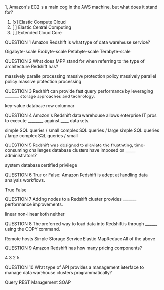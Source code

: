 

1, Amazon's EC2 is a main cog in the AWS machine, but what does it stand for?

1. [x] Elastic Compute Cloud
2. [ ] Elastic Central Computing
3. [ ] Extended Cloud Core



QUESTION 1
Amazon Redshift is what type of data warehouse service?

Gigabyte-scale
Exobyte-scale
Petabyte-scale
Terabyte-scale

QUESTION 2
What does MPP stand for when referring to the type of architecture Redshift has?

massively parallel processing
massive protection policy
massively parallel policy
massive protection processing

QUESTION 3
Redshift can provide fast query performance by leveraging _______ storage approaches and technology.

key-value
database
row
columnar

QUESTION 4
Amazon's Redshift data warehouse allows enterprise IT pros to execute ________ against ____ data sets.

simple SQL queries / small
complex SQL queries / large
simple SQL queries / large
complex SQL queries / small

QUESTION 5
Redshift was designed to alleviate the frustrating, time-consuming challenges database clusters have imposed on _____ administrators?

system
database
certified
privilege

QUESTION 6
True or False: Amazon Redshift is adept at handling data analysis workflows.

True
False

QUESTION 7
Adding nodes to a Redshift cluster provides _______ performance improvements.

linear
non-linear
both
neither

QUESTION 8
The preferred way to load data into Redshift is through ______ using the COPY command.

Remote hosts
Simple Storage Service
Elastic MapReduce
All of the above

QUESTION 9
Amazon Redshift has how many pricing components?

4
3
2
5

QUESTION 10
What type of API provides a management interface to manage data warehouse clusters programmatically?

Query
REST
Management
SOAP
